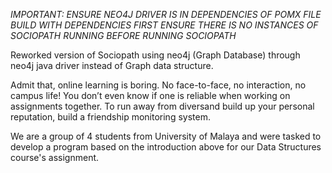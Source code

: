 *IMPORTANT: 
ENSURE NEO4J DRIVER IS IN DEPENDENCIES OF POMX FILE
BUILD WITH DEPENDENCIES FIRST
ENSURE THERE IS NO INSTANCES OF SOCIOPATH RUNNING BEFORE RUNNING SOCIOPATH* 

Reworked version of Sociopath using neo4j (Graph Database) through neo4j java driver instead of Graph data structure.

Admit that, online learning is boring. No face-to-face, no interaction, no campus life! You don’t even know if one is reliable when working on assignments together. To run away from diversand build up your personal reputation, build a friendship monitoring system.

We are a group of 4 students from University of Malaya and were tasked to develop a program based on the introduction above for our Data Structures course's assignment.
